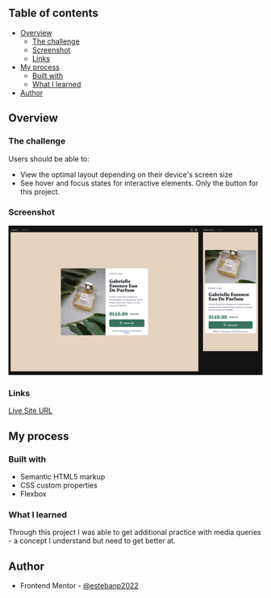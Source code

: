 ## Table of contents

- [Overview](#overview)
  - [The challenge](#the-challenge)
  - [Screenshot](#screenshot)
  - [Links](#links)
- [My process](#my-process)
  - [Built with](#built-with)
  - [What I learned](#what-i-learned)
- [Author](#author)

## Overview

### The challenge

Users should be able to:

- View the optimal layout depending on their device's screen size
- See hover and focus states for interactive elements. Only the button for this project.

### Screenshot

![](./images/screenshot.png)

### Links

[Live Site URL](https://meek-axolotl-9497c1.netlify.app/)

## My process

### Built with

- Semantic HTML5 markup
- CSS custom properties
- Flexbox

### What I learned

Through this project I was able to get additional practice with media queries - a concept I understand but need to get better at.

## Author

- Frontend Mentor - [@estebanp2022](https://www.frontendmentor.io/profile/estebanp2022)
